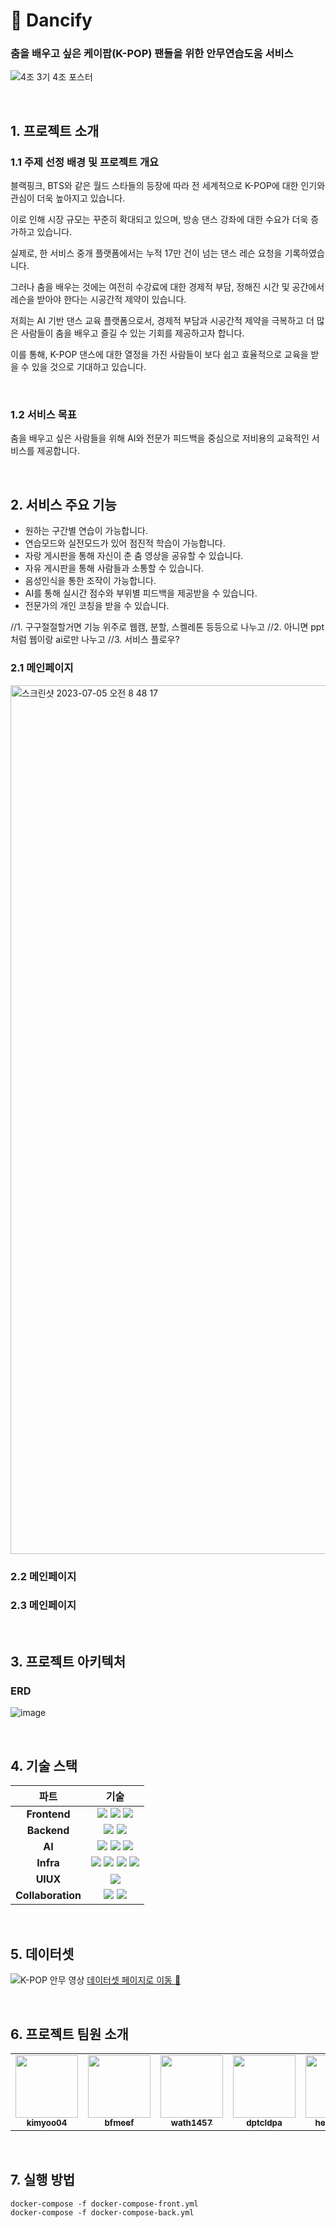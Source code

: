 # 🕺 Dancify

### 춤을 배우고 싶은 케이팝(K-POP) 팬들을 위한 안무연습도움 서비스

![4조  3기 4조 포스터](https://github.com/AIVLE-School-Third-Big-Project/dancify/assets/124374862/dbbae065-d114-4989-abec-adcc30cba542)

<br>

## **1. 프로젝트 소개**

### **1.1 주제 선정 배경 및 프로젝트 개요**

블랙핑크, BTS와 같은 월드 스타들의 등장에 따라 전 세계적으로 K-POP에 대한 인기와 관심이 더욱 높아지고 있습니다.

이로 인해 시장 규모는 꾸준히 확대되고 있으며, 방송 댄스 강좌에 대한 수요가 더욱 증가하고 있습니다.

실제로, 한 서비스 중개 플랫폼에서는 누적 17만 건이 넘는 댄스 레슨 요청을 기록하였습니다.

그러나 춤을 배우는 것에는 여전히 수강료에 대한 경제적 부담, 정해진 시간 및 공간에서 레슨을 받아야 한다는 시공간적 제약이 있습니다.

저희는 AI 기반 댄스 교육 플랫폼으로서, 경제적 부담과 시공간적 제약을 극복하고 더 많은 사람들이 춤을 배우고 즐길 수 있는 기회를 제공하고자 합니다.

이를 통해, K-POP 댄스에 대한 열정을 가진 사람들이 보다 쉽고 효율적으로 교육을 받을 수 있을 것으로 기대하고 있습니다.

<br>

### **1.2 서비스 목표**

춤을 배우고 싶은 사람들을 위해 AI와 전문가 피드백을 중심으로 저비용의 교육적인 서비스를 제공합니다.

<br>

## **2. 서비스 주요 기능**

- 원하는 구간별 연습이 가능합니다.
- 연습모드와 실전모드가 있어 점진적 학습이 가능합니다.
- 자랑 게시판을 통해 자신이 춘 춤 영상을 공유할 수 있습니다.
- 자유 게시판을 통해 사람들과 소통할 수 있습니다.
- 음성인식을 통한 조작이 가능합니다.
- AI를 통해 실시간 점수와 부위별 피드백을 제공받을 수 있습니다.
- 전문가의 개인 코칭을 받을 수 있습니다.


//1. 구구절절할거면 기능 위주로 웹캠, 분할, 스켈레톤 등등으로 나누고
//2. 아니면 ppt처럼 웹이랑 ai로만 나누고
//3. 서비스 플로우?

### **2.1 메인페이지**

<img width="1390" alt="스크린샷 2023-07-05 오전 8 48 17" src="https://github.com/AIVLE-School-Third-Big-Project/dancify/assets/124374862/abd87d98-b76f-4524-af1e-b7590e18394a">


### **2.2 메인페이지**

### **2.3 메인페이지**

<br>

## **3. 프로젝트 아키텍처**

### ERD
![image](https://github.com/AIVLE-School-Third-Big-Project/dancify/assets/124374862/38937624-2a60-4f79-85c9-6f95425797ab)


<br>

## **4. 기술 스택**

| 파트 | 기술 |
| :-: | :-: |
| **Frontend** | <img src="https://img.shields.io/badge/Typescript-3178C6?style=flat-square&logo=Typescript&logoColor=white"/> <img src="https://img.shields.io/badge/React-61DAFB?style=flat-square&logo=React&logoColor=white"/> <img src="https://img.shields.io/badge/Next.js-000000?style=flat-square&logo=Next.js&logoColor=white"/> |
| **Backend**  | <img src="https://img.shields.io/badge/Django-092E20?style=flat-square&logo=Django&logoColor=white"/> <img src="https://img.shields.io/badge/MySQL-4479A1?style=flat-square&logo=MySQL&logoColor=white"/> |
| **AI**         | <img src="https://img.shields.io/badge/TensorFlow.js-FF6F00?style=flat-square&logo=TensorFlow&logoColor=white"/> <img src="https://img.shields.io/badge/Mediapipe-00A6D6?style=flat-square&logo=Google&logoColor=white"/> <img src="https://img.shields.io/badge/OpenCV-5C3EE8?style=flat-square&logo=OpenCV&logoColor=white"/> |
| **Infra** | <img src="https://img.shields.io/badge/Docker-2496ED?style=flat-square&logo=Docker&logoColor=white"/> <img src="https://img.shields.io/badge/AWS%20EC2-232F3E?style=flat-square&logo=Amazon%20AWS&logoColor=white"/> <img src="https://img.shields.io/badge/AWS S3-232F3E?style=flat-square&logo=Amazon AWS&logoColor=white"/> <img src="https://img.shields.io/badge/AWS Lambda-FF9900?style=flat-square&logo=Amazon AWS&logoColor=white"/> |
| **UIUX** | <img src="https://img.shields.io/badge/Figma-F24E1E?style=flat-square&logo=Figma&logoColor=white"/> |
| **Collaboration** | <img src="https://img.shields.io/badge/Github-181717?style=flat-square&logo=GitHub&logoColor=white"/> <img src="https://img.shields.io/badge/Discord-7289DA?style=flat-square&logo=Discord&logoColor=white"/> |

<br>

## **5. 데이터셋**
![K-POP 안무 영상](https://github.com/AIVLE-School-Third-Big-Project/dancify/assets/124374862/054e2b24-fb6d-43fd-a520-b4ac7fdc9e1b)
[데이터셋 페이지로 이동 🚀](https://aihub.or.kr/aihubdata/data/view.do?currMenu=115&topMenu=100&aihubDataSe=realm&dataSetSn=52)

<br>

## **6. 프로젝트 팀원 소개**

<table>
  <tr>
    <td align="center"><a href="https://github.com/kimyoo04"><img src="https://avatars.githubusercontent.com/u/58503130?v=4" width="100px;"><br /><sub><b>kimyoo04</b></sub></td>
    <td align="center"><a href="https://github.com/bfmeef" width="125" height="170"><img src="https://avatars.githubusercontent.com/u/24477729?&v=4" width="100px;"><br /><sub><b>bfmeef</b></sub></td>
    <td align="center"><a href="https://github.com/wath1457"><img src="https://avatars.githubusercontent.com/u/93395614?v=4" width="100px;"><br /><sub><b>wath1457</b></sub></td>
    <td align="center"><a href="https://github.com/dptcldpa"><img src="https://avatars.githubusercontent.com/u/116916268?v=4" width="100px;"><br /><sub><b>dptcldpa</b></sub></td>
      <td align="center"><a href="https://github.com/heewon00"><img src="https://avatars.githubusercontent.com/u/55778040?v=4" width="100px;"><br /><sub><b>heewon00</b></sub></td>
    <td align="center"><a href="https://github.com/Yujun-Won"><img src="https://avatars.githubusercontent.com/u/124374862?v=4" width="100px;"><br /><sub><b>Yujun-Won</b></sub></td>
    <td align="center"><a href="https://github.com/Leechansol"><img src="https://avatars.githubusercontent.com/u/18729932?v=4" width="100px;"><br /><sub><b>Leechansol</b></sub></td>
  </tr>
</table>

<br>

## **7. 실행 방법**
```docker
docker-compose -f docker-compose-front.yml
docker-compose -f docker-compose-back.yml
```
